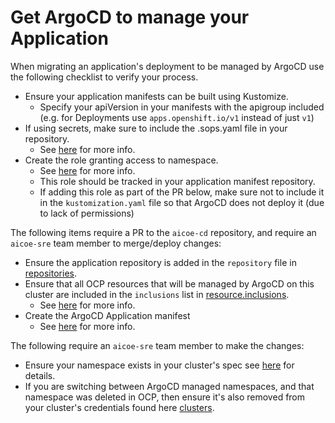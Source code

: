# Get ArgoCD to manage your Application

When migrating an application's deployment to be managed by ArgoCD use the following checklist to verify your process.

- Ensure your application manifests can be built using Kustomize.
    - Specify your apiVersion in your manifests with the apigroup included (e.g. for Deployments use `apps.openshift.io/v1` instead of just `v1`)
- If using secrets, make sure to include the .sops.yaml file in your repository.
    - See [here](manage_your_app_secrets.md) for more info.
- Create the role granting access to namespace.
    - See [here](give_argocd_access_to_your_project.md) for more info.
    - This role should be tracked in your application manifest repository.
    - If adding this role as part of the PR below, make sure not to include it in the `kustomization.yaml` file so that ArgoCD does not deploy it (due to lack of permissions)

The following items require a PR to the `aicoe-cd` repository, and require an `aicoe-sre` team member to merge/deploy changes:

- Ensure the application repository is added in the `repository` file in [repositories](https://github.com/AICoE/aicoe-cd/blob/master/manifests/overlays/prod/configs/argo_cm/repositories).
- Ensure that all OCP resources that will be managed by ArgoCD on this cluster are included in the `inclusions` list in [resource.inclusions](https://github.com/AICoE/aicoe-cd/blob/master/manifests/overlays/prod/configs/argo_cm/resource.inclusions).
    - See [here](inclusions_explained.md) for more info.
- Create the ArgoCD Application manifest
    - See [here](create_argocd_application_manifest.md) for more info.

The following require an `aicoe-sre` team member to make the changes:

- Ensure your namespace exists in your cluster's spec see [here](admin/add_new_cluster_spec.md) for details.
- If you are switching between ArgoCD managed namespaces, and that namespace was deleted in OCP, then ensure it's also removed from your cluster's credentials found here [clusters](https://github.com/AICoE/aicoe-cd/tree/master/manifests/overlays/prod/secrets/clusters).

